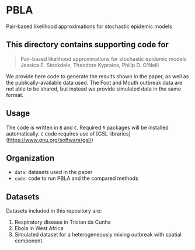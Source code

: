 # PBLA
Pair-based likelihood approximations for stochastic epidemic models

## This directory contains supporting code for 

> Pair-based likelihood approximations for stochastic epidemic models \
> Jessica E. Stockdale, Theodore Kypraios, Philip D. O'Neill 

We provide here code to generate the results shown in the paper, as well as the publically-available data used. The Foot and Mouth outbreak data are not able to be shared, but instead we provide simulated data in the same format. 

## Usage

The code is written in [`R`](https://www.r-project.org/) and `C`. Required `R` packages will be installed automatically. `C` code requires use of [GSL libraries] (https://www.gnu.org/software/gsl/)

## Organization
* `data`: datasets used in the paper
* `code`: code to run PBLA and the compared methods

## Datasets

Datasets included in this repository are:

1. Respiratory disease in Tristan da Cunha
2. Ebola in West Africa
3. Simulated dataset for a heterogeneously mixing outbreak with spatial component. 



 
 
